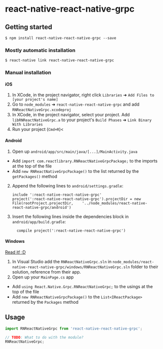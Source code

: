 
# react-native-react-native-grpc

## Getting started

`$ npm install react-native-react-native-grpc --save`

### Mostly automatic installation

`$ react-native link react-native-react-native-grpc`

### Manual installation


#### iOS

1. In XCode, in the project navigator, right click `Libraries` ➜ `Add Files to [your project's name]`
2. Go to `node_modules` ➜ `react-native-react-native-grpc` and add `RNReactNativeGrpc.xcodeproj`
3. In XCode, in the project navigator, select your project. Add `libRNReactNativeGrpc.a` to your project's `Build Phases` ➜ `Link Binary With Libraries`
4. Run your project (`Cmd+R`)<

#### Android

1. Open up `android/app/src/main/java/[...]/MainActivity.java`
  - Add `import com.reactlibrary.RNReactNativeGrpcPackage;` to the imports at the top of the file
  - Add `new RNReactNativeGrpcPackage()` to the list returned by the `getPackages()` method
2. Append the following lines to `android/settings.gradle`:
  	```
  	include ':react-native-react-native-grpc'
  	project(':react-native-react-native-grpc').projectDir = new File(rootProject.projectDir, 	'../node_modules/react-native-react-native-grpc/android')
  	```
3. Insert the following lines inside the dependencies block in `android/app/build.gradle`:
  	```
      compile project(':react-native-react-native-grpc')
  	```

#### Windows
[Read it! :D](https://github.com/ReactWindows/react-native)

1. In Visual Studio add the `RNReactNativeGrpc.sln` in `node_modules/react-native-react-native-grpc/windows/RNReactNativeGrpc.sln` folder to their solution, reference from their app.
2. Open up your `MainPage.cs` app
  - Add `using React.Native.Grpc.RNReactNativeGrpc;` to the usings at the top of the file
  - Add `new RNReactNativeGrpcPackage()` to the `List<IReactPackage>` returned by the `Packages` method


## Usage
```javascript
import RNReactNativeGrpc from 'react-native-react-native-grpc';

// TODO: What to do with the module?
RNReactNativeGrpc;
```
  